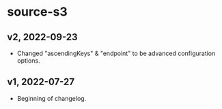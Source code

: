 # source-s3

## v2, 2022-09-23

- Changed "ascendingKeys" & "endpoint" to be advanced configuration options.

## v1, 2022-07-27

- Beginning of changelog.
